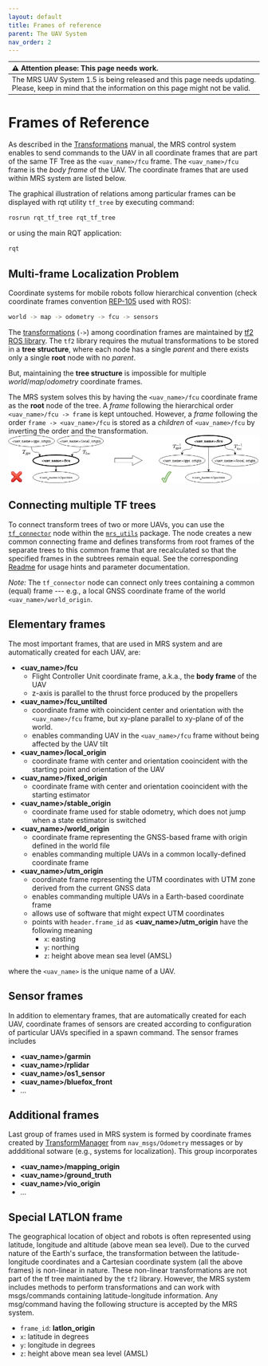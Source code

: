 ```yaml
---
layout: default
title: Frames of reference
parent: The UAV System
nav_order: 2
---
```


| :warning: **Attention please: This page needs work.**                                                                                             |
| :---                                                                                                                                              |
| The MRS UAV System 1.5 is being released and this page needs updating. Please, keep in mind that the information on this page might not be valid. |

# Frames of Reference

As described in the [Transformations](transformations.md) manual, the MRS control system enables to send commands to the UAV in all coordinate frames that are part of the same TF Tree as the `<uav_name>/fcu` frame.
The `<uav_name>/fcu` frame is the _body frame_ of the UAV.
The coordinate frames that are used within MRS system are listed below.

The graphical illustration of relations among particular frames can be displayed with rqt utility `tf_tree` by executing command:
```bash
rosrun rqt_tf_tree rqt_tf_tree
```
or using the main RQT application:
```bash
rqt
```

## Multi-frame Localization Problem

Coordinate systems for mobile robots follow hierarchical convention (check coordinate frames convention [REP-105](https://www.ros.org/reps/rep-0105.html) used with ROS):
```bash
world -> map -> odometry -> fcu -> sensors
```
The [transformations](https://ctu-mrs.github.io/docs/system/transformations.html) (`->`) among coordination frames are maintained by [tf2 ROS library](http://wiki.ros.org/tf2).
The `tf2` library requires the mutual transformations to be stored in a **tree structure**, where each node has a single *parent* and there exists only a single **root** node with no *parent*.

But, maintaining the **tree structure** is impossible for multiple *world*/*map*/*odometry* coordinate frames.

The MRS system solves this by having the `<uav_name>/fcu` coordinate frame as the **root** node of the tree.
A *frame* following the hierarchical order `<uav_name>/fcu -> frame` is kept untouched.
However, a *frame* following the order `frame -> <uav_name>/fcu` is stored as a *children* of `<uav_name>/fcu` by inverting the order and the transformation.
![](fig/multi_frame_localization_problem.png)

## Connecting multiple TF trees

To connect transform trees of two or more UAVs, you can use the [`tf_connector`](https://github.com/ctu-mrs/mrs_utils/tree/master/tf_connector) node within the [`mrs_utils`](https://github.com/ctu-mrs/mrs_utils) package.
The node creates a new common connecting frame and defines transforms from root frames of the separate trees to this common frame that are recalculated so that the specified frames in the subtrees remain equal.
See the corresponding [Readme](https://github.com/ctu-mrs/mrs_utils/blob/master/tf_connector/README.md) for usage hints and parameter documentation.

*Note:* The `tf_connector` node can connect only trees containing a common (equal) frame --- e.g., a local GNSS coordinate frame of the world `<uav_name>/world_origin`.


## Elementary frames

The most important frames, that are used in MRS system and are automatically created for each UAV, are:

* **\<uav_name\>/fcu**
  * Flight Controller Unit coordinate frame, a.k.a., the **body frame** of the UAV
  * z-axis is parallel to the thrust force produced by the propellers
* **\<uav_name\>/fcu_untilted**
  * coordinate frame with coincident center and orientation with the `<uav_name>/fcu` frame, but xy-plane parallel to xy-plane of of the world.
  * enables commanding UAV in the `<uav_name>/fcu` frame without being affected by the UAV tilt
* **\<uav_name\>/local_origin**
  * coordinate frame with center and orientation cooincident with the starting point and orientation of the UAV
* **\<uav_name\>/fixed_origin**
  * coordinate frame with center and orientation cooincident with the starting estimator
* **\<uav_name\>/stable_origin**
  * coordinate frame used for stable odometry, which does not jump when a state estimator is switched
* **\<uav_name\>/world_origin**
  * coordinate frame representing the GNSS-based frame with origin defined in the world file
  * enables commanding multiple UAVs in a common locally-defined coordinate frame
* **\<uav_name\>/utm_origin**
  * coordinate frame representing the UTM coordinates with UTM zone derived from the current GNSS data
  * enables commanding multiple UAVs in a Earth-based coordinate frame
  * allows use of software that might expect UTM coordinates
  * points with `header.frame_id` as **\<uav_name\>/utm_origin** have the following meaning
    * `x`: easting
    * `y`: northing
    * `z`: height above mean sea level (AMSL)

where the `<uav_name>` is the unique name of a UAV.

## Sensor frames

In addition to elementary frames, that are automatically created for each UAV, coordinate frames of sensors are created according to configuration of particular UAVs specified in a spawn command.
The sensor frames includes

* **\<uav_name\>/garmin**
* **\<uav_name\>/rplidar**
* **\<uav_name\>/os1_sensor**
* **\<uav_name\>/bluefox_front**
* ...

## Additional frames

Last group of frames used in MRS system is formed by coordinate frames created by [TransformManager](https://github.com/ctu-mrs/mrs_uav_managers#TransformManager) from `nav_msgs/Odometry` messages or by addditional sotware (e.g., systems for localization).
This group incorporates

* **\<uav_name\>/mapping_origin**
* **\<uav_name\>/ground_truth**
* **\<uav_name\>/vio_origin**
* ...

## Special LATLON frame

The geographical location of object and robots is often represented using latitude, longitude and altitude (above mean sea level). Due to the curved nature of the Earth's surface, the transformation between the latitude-longitude coordinates and a Cartesian coordinate system (all the above frames) is non-linear in nature. These non-linear transformations are not part of the tf tree maintianed by the `tf2` library. However, the MRS system includes methods to perform transformations and can work with msgs/commands containing latitude-longitude information. Any msg/command having the following structure is accepted by the MRS system.
* `frame_id`: **latlon_origin**
* `x`: latitude in degrees
* `y`: longitude in degrees
* `z`: height above mean sea level (AMSL)
